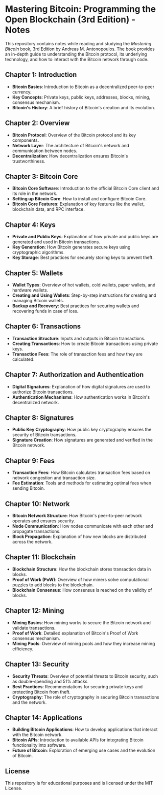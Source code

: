 # Mastering Bitcoin: Programming the Open Blockchain (3rd Edition) - Notes

This repository contains notes while reading and studying the *Mastering Bitcoin* book, 3rd Edition by Andreas M. Antonopoulos. The book provides an in-depth guide to understanding the Bitcoin protocol, its underlying technology, and how to interact with the Bitcoin network through code.

## Chapter 1: Introduction

- **Bitcoin Basics**: Introduction to Bitcoin as a decentralized peer-to-peer currency.
- **Key Concepts**: Private keys, public keys, addresses, blocks, mining, consensus mechanism.
- **Bitcoin's History**: A brief history of Bitcoin's creation and its evolution.

## Chapter 2: Overview

- **Bitcoin Protocol**: Overview of the Bitcoin protocol and its key components.
- **Network Layer**: The architecture of Bitcoin's network and communication between nodes.
- **Decentralization**: How decentralization ensures Bitcoin's trustworthiness.

## Chapter 3: Bitcoin Core

- **Bitcoin Core Software**: Introduction to the official Bitcoin Core client and its role in the network.
- **Setting up Bitcoin Core**: How to install and configure Bitcoin Core.
- **Bitcoin Core Features**: Explanation of key features like the wallet, blockchain data, and RPC interface.

## Chapter 4: Keys

- **Private and Public Keys**: Explanation of how private and public keys are generated and used in Bitcoin transactions.
- **Key Generation**: How Bitcoin generates secure keys using cryptographic algorithms.
- **Key Storage**: Best practices for securely storing keys to prevent theft.

## Chapter 5: Wallets

- **Wallet Types**: Overview of hot wallets, cold wallets, paper wallets, and hardware wallets.
- **Creating and Using Wallets**: Step-by-step instructions for creating and managing Bitcoin wallets.
- **Backup and Recovery**: Best practices for securing wallets and recovering funds in case of loss.

## Chapter 6: Transactions

- **Transaction Structure**: Inputs and outputs in Bitcoin transactions.
- **Creating Transactions**: How to create Bitcoin transactions using private keys.
- **Transaction Fees**: The role of transaction fees and how they are calculated.

## Chapter 7: Authorization and Authentication

- **Digital Signatures**: Explanation of how digital signatures are used to authorize Bitcoin transactions.
- **Authentication Mechanisms**: How authentication works in Bitcoin's decentralized network.

## Chapter 8: Signatures

- **Public Key Cryptography**: How public key cryptography ensures the security of Bitcoin transactions.
- **Signature Creation**: How signatures are generated and verified in the Bitcoin network.

## Chapter 9: Fees

- **Transaction Fees**: How Bitcoin calculates transaction fees based on network congestion and transaction size.
- **Fee Estimation**: Tools and methods for estimating optimal fees when sending Bitcoin.

## Chapter 10: Network

- **Bitcoin Network Structure**: How Bitcoin's peer-to-peer network operates and ensures security.
- **Node Communication**: How nodes communicate with each other and propagate transactions.
- **Block Propagation**: Explanation of how new blocks are distributed across the network.

## Chapter 11: Blockchain

- **Blockchain Structure**: How the blockchain stores transaction data in blocks.
- **Proof of Work (PoW)**: Overview of how miners solve computational puzzles to add blocks to the blockchain.
- **Blockchain Consensus**: How consensus is reached on the validity of blocks.

## Chapter 12: Mining

- **Mining Basics**: How mining works to secure the Bitcoin network and validate transactions.
- **Proof of Work**: Detailed explanation of Bitcoin's Proof of Work consensus mechanism.
- **Mining Pools**: Overview of mining pools and how they increase mining efficiency.

## Chapter 13: Security

- **Security Threats**: Overview of potential threats to Bitcoin security, such as double-spending and 51% attacks.
- **Best Practices**: Recommendations for securing private keys and protecting Bitcoin from theft.
- **Cryptography**: The role of cryptography in securing Bitcoin transactions and the network.

## Chapter 14: Applications

- **Building Bitcoin Applications**: How to develop applications that interact with the Bitcoin network.
- **Bitcoin APIs**: Introduction to available APIs for integrating Bitcoin functionality into software.
- **Future of Bitcoin**: Exploration of emerging use cases and the evolution of Bitcoin.

## License

This repository is for educational purposes and is licensed under the MIT License.
